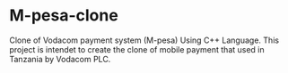 # M-pesa-clone
Clone of Vodacom payment system (M-pesa) Using C++ Language.
This project is intendet to create the clone of mobile payment that used in Tanzania by Vodacom PLC.

